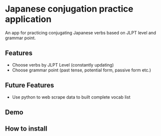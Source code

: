 # Japanese conjugation practice application #

An app for practicing conjugating Japanese verbs based on JLPT level and grammar point. 

## Features
- Choose verbs by JLPT Level (constantly updating)
- Choose grammar point (past tense, potential form, passive form etc.)

## Future Features
- Use python to web scrape data to built complete vocab list

## Demo

## How to install
